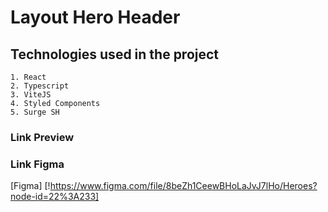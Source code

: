 # Layout Hero Header

## Technologies used in the project

    1. React
    2. Typescript
    3. ViteJS
    4. Styled Components
    5. Surge SH

### Link Preview

### Link Figma
[Figma] [!https://www.figma.com/file/8beZh1CeewBHoLaJvJ7lHo/Heroes?node-id=22%3A233]